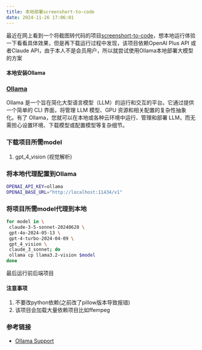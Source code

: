 ```yaml
---
title: 本地部署screenshort-to-code
date: 2024-11-26 17:06:01
---
```


最近在网上看到一个将截图转代码的项目[screenshort-to-code](https://github.com/abi/screenshot-to-code)，想本地运行体验一下看看具体效果，但是再下载运行过程中发现，该项目依赖OpenAI Plus API 或者Claude API，由于本人不是会员用户，所以就尝试使用Ollama本地部署大模型的方案

#### 本地安装Ollama

### [Ollama](https://ollama.com/)
Ollama 是一个旨在简化大型语言模型（LLM）的运行和交互的平台。它通过提供一个简单的 CLI 界面，将管理 LLM 模型、GPU 资源和相关配置的复杂性抽象化。有了 Ollama，您就可以在本地或各种云环境中运行、管理和部署 LLM，而无需担心设置环境、下载模型或配置模型等复杂细节。

### 下载项目所需model
  1. gpt_4_vision (视觉解析)
### 将本地代理配置到Ollama
  ```bash
  OPENAI_API_KEY=ollama
  OPENAI_BASE_URL="http://localhost:11434/v1"
  ```
### 将项目所需model代理到本地
  ```bash
  for model in \
   claude-3-5-sonnet-20240620 \
   gpt-4o-2024-05-13 \
   gpt-4-turbo-2024-04-09 \
   gpt_4_vision \
   claude_3_sonnet; do
   ollama cp llama3.2-vision $model
done
  ```
最后运行前后端项目
#### 注意事项
1. 不要改python依赖(之前改了pillow版本导致报错)
2. 该项目会加载大量依赖项目比如ffempeg



### 参考链接
- [Ollama Support](https://github.com/abi/screenshot-to-code/issues/354)

